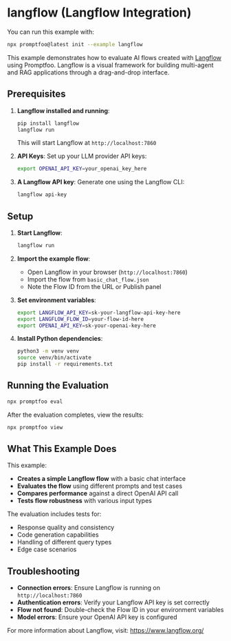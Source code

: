 # langflow (Langflow Integration)

You can run this example with:

```bash
npx promptfoo@latest init --example langflow
```

This example demonstrates how to evaluate AI flows created with [Langflow](https://www.langflow.org/) using Promptfoo. Langflow is a visual framework for building multi-agent and RAG applications through a drag-and-drop interface.

## Prerequisites

1. **Langflow installed and running**:
   ```bash
   pip install langflow
   langflow run
   ```
   This will start Langflow at `http://localhost:7860`

2. **API Keys**: Set up your LLM provider API keys:
   ```bash
   export OPENAI_API_KEY=your_openai_key_here
   ```

3. **A Langflow API key**: Generate one using the Langflow CLI:
   ```bash
   langflow api-key
   ```

## Setup

1. **Start Langflow**:
   ```bash
   langflow run
   ```

2. **Import the example flow**:
   - Open Langflow in your browser (`http://localhost:7860`)
   - Import the flow from `basic_chat_flow.json`
   - Note the Flow ID from the URL or Publish panel

3. **Set environment variables**:
   ```bash
   export LANGFLOW_API_KEY=sk-your-langflow-api-key-here
   export LANGFLOW_FLOW_ID=your-flow-id-here
   export OPENAI_API_KEY=sk-your-openai-key-here
   ```

4. **Install Python dependencies**:
   ```bash
   python3 -m venv venv
   source venv/bin/activate
   pip install -r requirements.txt
   ```

## Running the Evaluation

```bash
npx promptfoo eval
```

After the evaluation completes, view the results:

```bash
npx promptfoo view
```

## What This Example Does

This example:
- **Creates a simple Langflow flow** with a basic chat interface
- **Evaluates the flow** using different prompts and test cases  
- **Compares performance** against a direct OpenAI API call
- **Tests flow robustness** with various input types

The evaluation includes tests for:
- Response quality and consistency
- Code generation capabilities  
- Handling of different query types
- Edge case scenarios

## Troubleshooting

- **Connection errors**: Ensure Langflow is running on `http://localhost:7860`
- **Authentication errors**: Verify your Langflow API key is set correctly
- **Flow not found**: Double-check the Flow ID in your environment variables
- **Model errors**: Ensure your OpenAI API key is configured

For more information about Langflow, visit: https://www.langflow.org/
